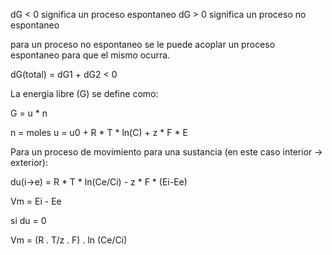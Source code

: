 
dG < 0 significa un proceso espontaneo
dG > 0 significa un proceso no espontaneo

para un proceso no espontaneo se le puede acoplar un proceso espontaneo para que el mismo ocurra.

dG(total) = dG1 + dG2 < 0 

La energia libre (G) se define como:

G = u * n 

n = moles
u = u0 + R * T * ln(C) + z * F * E

Para un proceso de movimiento para una sustancia (en este caso interior → exterior):

du(i→e) =  R * T * ln(Ce/Ci) - z * F * (Ei-Ee)

Vm = Ei - Ee

si du = 0 

Vm = (R . T/z . F) . ln (Ce/Ci)

